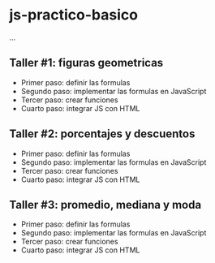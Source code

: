 # js-practico-basico

...

## Taller #1: figuras geometricas

- Primer paso: definir las formulas
- Segundo paso: implementar las formulas en JavaScript 
- Tercer paso: crear funciones
- Cuarto paso: integrar JS con HTML

## Taller #2: porcentajes y descuentos

- Primer paso: definir las formulas
- Segundo paso: implementar las formulas en JavaScript 
- Tercer paso: crear funciones
- Cuarto paso: integrar JS con HTML

## Taller #3: promedio, mediana y moda

- Primer paso: definir las formulas
- Segundo paso: implementar las formulas en JavaScript 
- Tercer paso: crear funciones
- Cuarto paso: integrar JS con HTML

